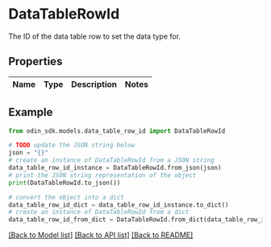 # DataTableRowId

The ID of the data table row to set the data type for.

## Properties

Name | Type | Description | Notes
------------ | ------------- | ------------- | -------------

## Example

```python
from odin_sdk.models.data_table_row_id import DataTableRowId

# TODO update the JSON string below
json = "{}"
# create an instance of DataTableRowId from a JSON string
data_table_row_id_instance = DataTableRowId.from_json(json)
# print the JSON string representation of the object
print(DataTableRowId.to_json())

# convert the object into a dict
data_table_row_id_dict = data_table_row_id_instance.to_dict()
# create an instance of DataTableRowId from a dict
data_table_row_id_from_dict = DataTableRowId.from_dict(data_table_row_id_dict)
```
[[Back to Model list]](../README.md#documentation-for-models) [[Back to API list]](../README.md#documentation-for-api-endpoints) [[Back to README]](../README.md)


